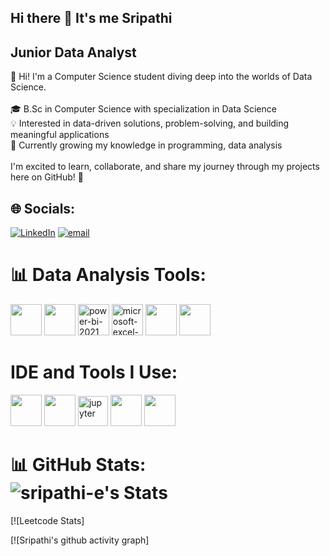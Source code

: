 ## Hi there 👋 It's me Sripathi

## Junior Data Analyst

👋 Hi! I'm a Computer Science student diving deep into the worlds of Data Science. <br><br>🎓 B.Sc in Computer Science with specialization in Data Science<br>💡 Interested in data-driven solutions,  problem-solving, and building meaningful applications<br>🌱 Currently growing my knowledge in programming, data analysis<br><br>I'm excited to learn, collaborate, and share my journey through my projects here on GitHub! 🚀

## 🌐 Socials:
[![LinkedIn](https://img.shields.io/badge/LinkedIn-%230077B5.svg?logo=linkedin&logoColor=white)](https://www.linkedin.com/in/sripathi/)  [![email](https://img.shields.io/badge/Email-D14836?logo=gmail&logoColor=white)](mailto:sripathielangovan12@gmail.com)


# 📊 Data Analysis Tools:
<img height="50" width="50" src="https://img.icons8.com/color/48/000000/python.png" /> <img height="50" width="50" src="https://img.icons8.com/color/48/000000/mysql-logo.png"/> <img width="50" height="50" src="https://img.icons8.com/color/48/power-bi-2021.png" alt="power-bi-2021"/> <img width="50" height="50" src="https://img.icons8.com/color/48/microsoft-excel-2019--v1.png" alt="microsoft-excel-2019--v1"/> <img height="50" width="50" src="https://img.icons8.com/color/48/000000/html-5.png" /> <img height="50" width="50" src="https://img.icons8.com/color/48/000000/css3.png" /> 



# IDE and Tools I Use:
<img height="50" width="50" src="https://img.icons8.com/color/48/000000/visual-studio-code-2019.png"/> <img height="50" width="50" src="https://img.icons8.com/color/48/000000/pycharm.png"/> <img width="48" height="48" src="https://img.icons8.com/fluency/48/jupyter.png" alt="jupyter"/> <img height="50" src="https://img.icons8.com/officel/480/null/java-eclipse.png"/> <img height="50" width="50" src="https://img.icons8.com/color/48/000000/figma--v1.png"/>

# 📊 GitHub Stats: <br /> ![sripathi-e's Stats](https://github-readme-stats.vercel.app/api?username=sripathi-e&theme=vue-dark&show_icons=true&hide_border=true&count_private=true)

[![Leetcode Stats]

[![Sripathi's github activity graph]
